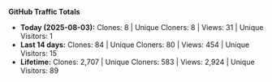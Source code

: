 
**GitHub Traffic Totals**

- **Today (2025-08-03):** Clones: 8 | Unique Cloners: 8 | Views: 31 | Unique Visitors: 1
- **Last 14 days:** Clones: 84 | Unique Cloners: 80 | Views: 454 | Unique Visitors: 15
- **Lifetime:** Clones: 2,707 | Unique Cloners: 583 | Views: 2,924 | Unique Visitors: 89
